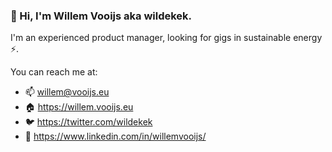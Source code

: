 ### 👋 Hi,  I'm Willem Vooijs aka wildekek.

I'm an experienced product manager, looking for gigs in sustainable energy ⚡️.

You can reach me at:
- 📫 willem@vooijs.eu
- 🏠 https://willem.vooijs.eu
- 🐦 https://twitter.com/wildekek
- 💼 https://www.linkedin.com/in/willemvooijs/
  
<!--
**wildekek/wildekek** is a ✨ _special_ ✨ repository because its `README.md` (this file) appears on your GitHub profile.

Here are some ideas to get you started:

- 🔭 I’m currently working on ...
- 🌱 I’m currently learning ...
- 👯 I’m looking to collaborate on ...
- 🤔 I’m looking for help with ...
- 💬 Ask me about ...
- 📫 How to reach me: ...
- 😄 Pronouns: ...
- ⚡ Fun fact: ...
-->
